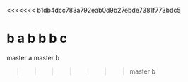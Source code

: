<<<<<<< b1db4dcc783a792eab0d9b27ebde7381f773bdc5







b a
b b
b c
=======
master a
master b
>>>>>>> master b
